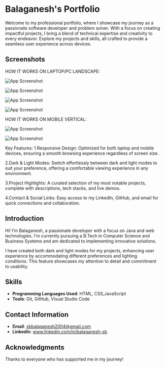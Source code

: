 # Balaganesh's Portfolio
Welcome to my professional portfolio, where I showcase my journey as a passionate software developer and problem solver. With a focus on creating impactful projects, I bring a blend of technical expertise and creativity to every endeavor. Explore my projects and skills, all crafted to provide a seamless user experience across devices.

## Screenshots
HOW IT WORKS ON LAPTOP/PC LANDSCAPE:

![App Screenshot](src/screenshots/screenshot01.png)

![App Screenshot](src/screenshots/screenshot02.png)

![App Screenshot](src/screenshots/screenshot03.png)

![App Screenshot](src/screenshots/screenshot04.png)

HOW IT WORKS ON MOBILE VERTICAL:

![App Screenshot](src/screenshots/screenshot_mobile01.jpg)

![App Screenshot](src/screenshots/screenshot_mobile02.jpg)

Key Features:
1.Responsive Design: Optimized for both laptop and mobile devices, ensuring a smooth browsing experience regardless of screen size.

2.Dark & Light Modes: Switch effortlessly between dark and light modes to suit your preference, offering a comfortable viewing experience in any environment.

3.Project Highlights: A curated selection of my most notable projects, complete with descriptions, tech stacks, and live demos.

4.Contact & Social Links: Easy access to my LinkedIn, GitHub, and email for quick connections and collaboration.

## Introduction
Hi! I’m Balaganesh, a passionate developer with a focus on Java and web technologies. I'm currently pursuing a B.Tech in Computer Science and Business Systems and am dedicated to implementing innovative solutions.


I have created both dark and light modes for my projects, enhancing user experience by accommodating different preferences and lighting conditions. This feature showcases my attention to detail and commitment to usability.

## Skills
- **Programming Languages Used**: HTML, CSS,JavaScript
- **Tools**: Git, GitHub, Visual Studio Code

## Contact Information
- **Email**: sbbalaganesh2004@gmail.com
- **LinkedIn**: www.linkedin.com/in/balaganesh-sb

## Acknowledgments
Thanks to everyone who has supported me in my journey!
